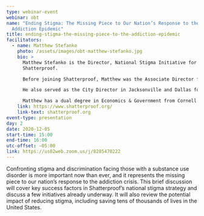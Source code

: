 ```yaml
---
type: webinar-event
webinar: obt
name: "Ending Stigma: The Missing Piece to Our Nation’s Response to the
  Addiction Epidemic"
title: ending-stigma-the-missing-piece-to-the-addiction-epidemic
facilitators:
  - name: Matthew Stefanko
    photo: /assets/images/obt-matthew-stefanko.jpg
    bio: >
      Matthew Stefanko is the Director, National Stigma Initiative for
      Shatterproof.

      Before joining Shatterproof, Matthew was the Associate Director for Strategy and Programs at Planned Parenthood Federation of America. There, he worked across functions to develop strategic initiatives aimed at increasing patient access and reducing the impact of health epidemics. Prior to PPFA, Matthew worked in management consulting at McKinsey and Company where he primarily was involved with their public and social sector practices.

      He also served as the City Director in Jacksonville and Dallas for McKinsey's workforce development nonprofit Generation. Matthew also previously worked in local government at the Baltimore City Health Department where he supported Dr. Leana Wen as her Special Advisor on Opioid Policy.

      Matthew has a dual degree in Economics & Government from Cornell University. He serves on the board of Anabel's Grocery, a nonprofit store addressing food insecurity, which he co-founded. He is based in Washington D.C.
    link: https://www.shatterproof.org/
    link-text: shatterproof.org
event-type: presentation
day: 2
date: 2020-12-05
start-time: 15:00
end-time: 16:00
utc-offset: −05:00
link: https://us02web.zoom.us/j/8285470222
---
```


Confronting stigma and discrimination facing those with a substance use disorder is more important now than ever, and it represents the missing piece to our nation’s response to the addiction crisis. This brief discussion will cover key success factors in Shatterproof’s national stigma strategy and discuss a few initiatives already underway. It will also review the potential impact of reducing stigma, including saving tens of thousands of lives in the United States.
